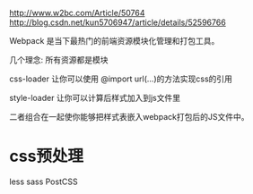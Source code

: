 http://www.w2bc.com/Article/50764
http://blog.csdn.net/kun5706947/article/details/52596766

Webpack 是当下最热门的前端资源模块化管理和打包工具。

几个理念:
所有资源都是模块

css-loader
让你可以使用 @import url(...)的方法实现css的引用

style-loader
让你可以计算后样式加入到js文件里

二者组合在一起使你能够把样式表嵌入webpack打包后的JS文件中。


# css预处理 #
less
sass
PostCSS


